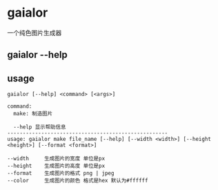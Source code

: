 # gaialor

一个纯色图片生成器

gaialor --help
----------------------------------------------------
## usage
```
gaialor [--help] <command> [<args>]

command:
  make: 制造图片

  --help 显示帮助信息
----------------------------------------------------
usage: gaialor make file_name [--help] [--width <width>] [--height <height>] [--format <format>]

--width     生成图片的宽度 单位是px
--height    生成图片的高度 单位是px
--format    生成图片的格式 png | jpeg
--color     生成图片的颜色 格式是hex 默认为#ffffff
```